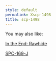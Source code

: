 ```yaml
---
style: default
permalink: Xscp-1498
title: scp-1498
---
```

You may also like:

[In the End: Rawhide](http://scp-wiki.net/intheendrawhide)

[SPC-169-J](http://scp-wiki.net/spc-169-j)
